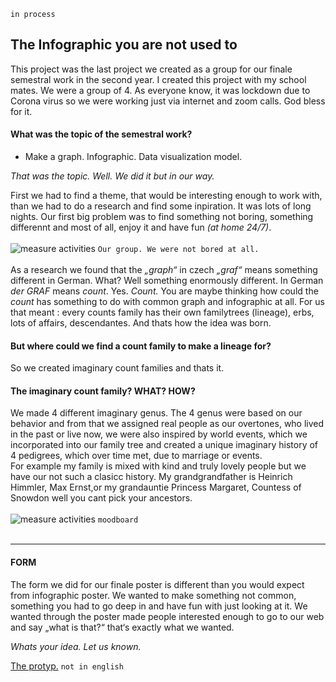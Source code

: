 `in process`

## The Infographic you are not used to ##

This project was the last project we created as a group for our finale semestral work in the second year. I created this project with my school mates. We were a group of 4. As everyone know, it was lockdown due to Corona virus so we were working just via internet and zoom calls. God bless for it. 

#### What was the topic of the semestral work? 

- Make a graph. Infographic. Data visualization model. 

*That was the topic. Well. We did it but in our way.*

First we had to find a theme, that would be interesting enough to work with, than we had to do a research and find some inpiration. It was lots of long nights. 
Our first big problem was to find something not boring, something differennt and most of all, enjoy it and have fun *(at home 24/7)*.
<br />
<br />
![measure activities](./img/mereni-fotky.png)
`Our group. We were not bored at all.`
<br />
<br />
As a research we found that the *„graph“* in czech *„graf“* means something different in German. What? Well something enormously different. In German *der GRAF* means *count*. Yes. *Count.* You are maybe thinking how could the *count* has something to do with common graph and infographic at all. 
For us that meant : every counts family has their own familytrees (lineage), erbs, lots of affairs, descendantes. And thats how the idea was born. 
#### But where could we find a count family to make a lineage for?  
So we created imaginary count families and thats it.
<br />
#### The imaginary count family? WHAT? HOW?
We made 4 different imaginary genus. 
The 4 genus were based on our behavior and from that we assigned real people as our overtones, who lived in the past or live now, we were also inspired by world events, which we incorporated into our family tree and created a unique imaginary history of 4 pedigrees, which over time met, due to marriage or events. 
<br />
For example my family is mixed with kind and truly lovely people but we have our not such a clasicc history. My grandgrandfather is Heinrich Himmler, Max Ernst,or my grandauntie Princess Margaret, Countess of Snowdon well you cant pick your ancestors. 
<br />
<br />
![measure activities](./img/mereni-fotky.png)
`moodboard`
<br />
<br />

---


#### FORM
The form we did for our finale poster is different than you would expect from infographic poster. We wanted to make something not common, something you had to go deep in and have fun with just looking at it. We wanted through the poster made people interested enough to go to our web and say „what is that?“ that‘s exactly what we wanted. 

*Whats your idea. Let us known.*

[The protyp.](https://www.figma.com/proto/C8uqGjcG0Vj3Wl8P8E5Qku/Webov%C3%A1-Aplikace?node-id=421%3A18078&scaling=min-zoom)
`not in english`
